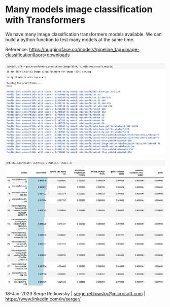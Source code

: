 # Many models image classification with Transformers

We have many Image classification transformers models available. 
We can build a python function to test many models at the same time.

Reference: https://huggingface.co/models?pipeline_tag=image-classification&sort=downloads
<br><br>
<img src="capture1.jpg">
<br><br>
<img src="capture2.jpg">


18-Jan-2023
Serge Retkowsky | serge.retkowsky@microsoft.com | https://www.linkedin.com/in/serger/
